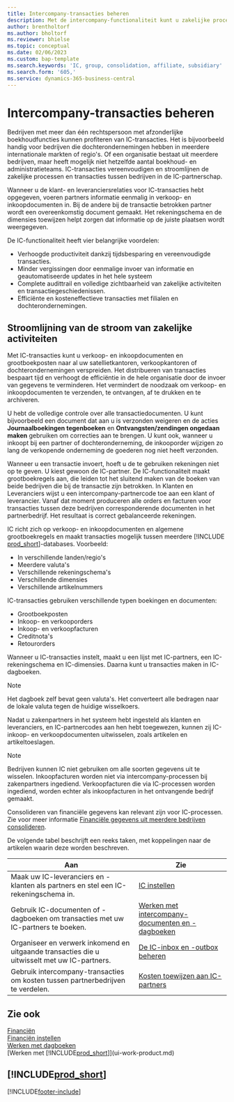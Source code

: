 ```yaml
---
title: Intercompany-transacties beheren
description: Met de intercompany-functionaliteit kunt u zakelijke processen en transacties tussen bedrijven binnen dezelfde organisatie vereenvoudigen.
author: brentholtorf
ms.author: bholtorf
ms.reviewer: bhielse
ms.topic: conceptual
ms.date: 02/06/2023
ms.custom: bap-template
ms.search.keywords: 'IC, group, consolidation, affiliate, subsidiary'
ms.search.form: '605,'
ms.service: dynamics-365-business-central
---
```

# <a name="managing-intercompany-transactions"></a>Intercompany-transacties beheren

Bedrijven met meer dan één rechtspersoon met afzonderlijke boekhoudfuncties kunnen profiteren van IC-transacties. Het is bijvoorbeeld handig voor bedrijven die dochterondernemingen hebben in meerdere internationale markten of regio's. Of een organisatie bestaat uit meerdere bedrijven, maar heeft mogelijk niet hetzelfde aantal boekhoud- en administratieteams. IC-transacties vereenvoudigen en stroomlijnen de zakelijke processen en transacties tussen bedrijven in de IC-partnerschap.

Wanneer u de klant- en leveranciersrelaties voor IC-transacties hebt opgegeven, voeren partners informatie eenmalig in verkoop- en inkoopdocumenten in. Bij de andere bij de transactie betrokken partner wordt een overeenkomstig document gemaakt. Het rekeningschema en de dimensies toewijzen helpt zorgen dat informatie op de juiste plaatsen wordt weergegeven.  

De IC-functionaliteit heeft vier belangrijke voordelen:  

* Verhoogde productiviteit dankzij tijdsbesparing en vereenvoudigde transacties.  
* Minder vergissingen door eenmalige invoer van informatie en geautomatiseerde updates in het hele systeem  
* Complete audittrail en volledige zichtbaarheid van zakelijke activiteiten en transactiegeschiedenissen.  
* Efficiënte en kosteneffectieve transacties met filialen en dochterondernemingen.  

## <a name="streamline-the-flow-of-business-activities"></a>Stroomlijning van de stroom van zakelijke activiteiten

Met IC-transacties kunt u verkoop- en inkoopdocumenten en grootboekposten naar al uw satellietkantoren, verkoopkantoren of dochterondernemingen verspreiden. Het distribueren van transacties bespaart tijd en verhoogt de efficiëntie in de hele organisatie door de invoer van gegevens te verminderen. Het vermindert de noodzaak om verkoop- en inkoopdocumenten te verzenden, te ontvangen, af te drukken en te archiveren.  

U hebt de volledige controle over alle transactiedocumenten. U kunt bijvoorbeeld een document dat aan u is verzonden weigeren en de acties **Journaalboekingen tegenboeken** en **Ontvangsten/zendingen ongedaan maken** gebruiken om correcties aan te brengen. U kunt ook, wanneer u inkoopt bij een partner of dochteronderneming, de inkooporder wijzigen zo lang de verkopende onderneming de goederen nog niet heeft verzonden.  

Wanneer u een transactie invoert, hoeft u de te gebruiken rekeningen niet op te geven. U kiest gewoon de IC-partner. De IC-functionaliteit maakt grootboekregels aan, die leiden tot het sluitend maken van de boeken van beide bedrijven die bij de transactie zijn betrokken. In Klanten en Leveranciers wijst u een intercompany-partnercode toe aan een klant of leverancier. Vanaf dat moment produceren alle orders en facturen voor transacties tussen deze bedrijven corresponderende documenten in het partnerbedrijf. Het resultaat is correct gebalanceerde rekeningen.  

IC richt zich op verkoop- en inkoopdocumenten en algemene grootboekregels en maakt transacties mogelijk tussen meerdere [!INCLUDE [prod_short](includes/prod_short.md)]-databases. Voorbeeld:

* In verschillende landen/regio's
* Meerdere valuta's
* Verschillende rekeningschema's
* Verschillende dimensies
* Verschillende artikelnummers  

IC-transacties gebruiken verschillende typen boekingen en documenten:  

* Grootboekposten
* Inkoop- en verkooporders
* Inkoop- en verkoopfacturen
* Creditnota's
* Retourorders

Wanneer u IC-transacties instelt, maakt u een lijst met IC-partners, een IC-rekeningschema en IC-dimensies. Daarna kunt u transacties maken in IC-dagboeken.

> [!NOTE]
> Het dagboek zelf bevat geen valuta's. Het converteert alle bedragen naar de lokale valuta tegen de huidige wisselkoers.

Nadat u zakenpartners in het systeem hebt ingesteld als klanten en leveranciers, en IC-partnercodes aan hen hebt toegewezen, kunnen zij IC-inkoop- en verkoopdocumenten uitwisselen, zoals artikelen en artikeltoeslagen. 

> [!NOTE]
> Bedrijven kunnen IC niet gebruiken om alle soorten gegevens uit te wisselen. Inkoopfacturen worden niet via intercompany-processen bij zakenpartners ingediend. Verkoopfacturen die via IC-processen worden ingediend, worden echter als inkoopfacturen in het ontvangende bedrijf gemaakt.

Consolideren van financiële gegevens kan relevant zijn voor IC-processen. Zie voor meer informatie [Financiële gegevens uit meerdere bedrijven consolideren](finance-consolidated-company-reporting.md).

De volgende tabel beschrijft een reeks taken, met koppelingen naar de artikelen waarin deze worden beschreven.

|Aan |Zie|
|---|---|
|Maak uw IC-leveranciers en -klanten als partners en stel een IC-rekeningschema in.|[IC instellen](intercompany-how-setup.md)|
|Gebruik IC-documenten of -dagboeken om transacties met uw IC-partners te boeken.|[Werken met intercompany-documenten en -dagboeken](intercompany-how-work-documents-journals.md)|
|Organiseer en verwerk inkomend en uitgaande transacties die u uitwisselt met uw IC-partners.|[De IC-inbox en -outbox beheren](intercompany-how-manage-intercompany-inbox.md)|
|Gebruik intercompany-transacties om kosten tussen partnerbedrijven te verdelen.|[Kosten toewijzen aan IC-partners](intercompany-allocate-costs.md)|

## <a name="see-also"></a>Zie ook

[Financiën](finance.md)  
[Financiën instellen](finance-setup-finance.md)  
[Werken met dagboeken](ui-work-general-journals.md)  
[Werken met [!INCLUDE[prod_short](includes/prod_short.md)]](ui-work-product.md)

## [!INCLUDE[prod_short](includes/free_trial_md.md)]  


[!INCLUDE[footer-include](includes/footer-banner.md)]
